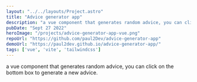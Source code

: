 ```yaml
---
layout: "../../layouts/Project.astro"
title: "Advice generator app"
description: "a vue component that generates random advice, you can click on the bottom box to generate a new advice."
pubDate: "Sept 27 2022"
heroImage: "/projects/advice-generator-app-vue.png"
repoUrl: "https://github.com/paul2Dev/advice-generator-app"
demoUrl: "https://paul2dev.github.io/advice-generator-app/"
tags: ['vue', 'vite', 'tailwindcss']
--- 
```


a vue component that generates random advice, you can click on the bottom box to generate a new advice.